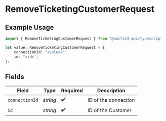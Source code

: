 # RemoveTicketingCustomerRequest

## Example Usage

```typescript
import { RemoveTicketingCustomerRequest } from "@unified-api/typescript-sdk/sdk/models/operations";

let value: RemoveTicketingCustomerRequest = {
    connectionId: "<value>",
    id: "<id>",
};
```

## Fields

| Field                | Type                 | Required             | Description          |
| -------------------- | -------------------- | -------------------- | -------------------- |
| `connectionId`       | *string*             | :heavy_check_mark:   | ID of the connection |
| `id`                 | *string*             | :heavy_check_mark:   | ID of the Customer   |
